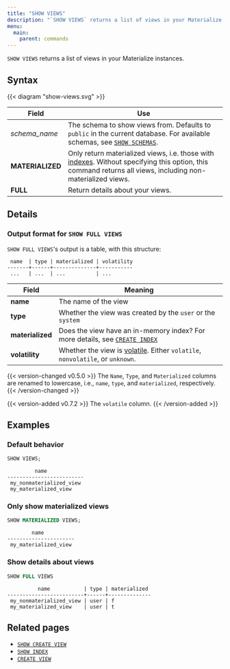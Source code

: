 ```yaml
---
title: "SHOW VIEWS"
description: "`SHOW VIEWS` returns a list of views in your Materialize instances."
menu:
  main:
    parent: commands
---
```


`SHOW VIEWS` returns a list of views in your Materialize instances.

## Syntax

{{< diagram "show-views.svg" >}}

Field | Use
------|-----
_schema&lowbar;name_ | The schema to show views from. Defaults to `public` in the current database. For available schemas, see [`SHOW SCHEMAS`](../show-schemas).
**MATERIALIZED** | Only return materialized views, i.e. those with [indexes](../create-index). Without specifying this option, this command returns all views, including non-materialized views.
**FULL** | Return details about your views.

## Details

### Output format for `SHOW FULL VIEWS`

`SHOW FULL VIEWS`'s output is a table, with this structure:

```nofmt
 name  | type | materialized | volatility
-------+------+--------------+-----------
 ...   | ...  | ...          | ...
```

Field | Meaning
------|--------
**name** | The name of the view
**type** | Whether the view was created by the `user` or the `system`
**materialized** | Does the view have an in-memory index? For more details, see [`CREATE INDEX`](../create-index)
**volatility** | Whether the view is [volatile](/overview/volatility). Either `volatile`, `nonvolatile`, or `unknown`.

{{< version-changed v0.5.0 >}}
The `Name`, `Type`, and `Materialized` columns are renamed to lowercase, i.e.,
`name`, `type`, and `materialized`, respectively.
{{< /version-changed >}}

{{< version-added v0.7.2 >}}
The `volatile` column.
{{< /version-added >}}

## Examples

### Default behavior

```sql
SHOW VIEWS;
```
```nofmt
         name
-------------------------
 my_nonmaterialized_view
 my_materialized_view
```

### Only show materialized views

```sql
SHOW MATERIALIZED VIEWS;
```
```nofmt
        name
----------------------
 my_materialized_view
```

### Show details about views

```sql
SHOW FULL VIEWS
```
```nofmt
          name           | type | materialized
-------------------------+------+--------------
 my_nonmaterialized_view | user | f
 my_materialized_view    | user | t
```

## Related pages

- [`SHOW CREATE VIEW`](../show-create-view)
- [`SHOW INDEX`](../show-index)
- [`CREATE VIEW`](../create-view)
